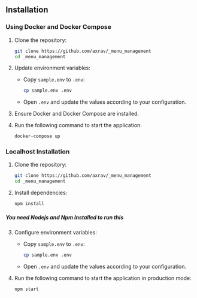 ## Installation

### Using Docker and Docker Compose

1. Clone the repository:

    ```bash
    git clone https://github.com/axrav/_menu_management
    cd _menu_management
    ```

2. Update environment variables:

    - Copy `sample.env` to `.env`:

        ```bash
        cp sample.env .env
        ```

    - Open `.env` and update the values according to your configuration.

3. Ensure Docker and Docker Compose are installed.

4. Run the following command to start the application:

    ```bash
    docker-compose up
    ```

### Localhost Installation 

1. Clone the repository:

    ```bash
    git clone https://github.com/axrav/_menu_management
    cd _menu_management
    ```

2. Install dependencies:


    ```bash
    npm install
    ```
##### You need Nodejs and Npm Installed to run this
3. Configure environment variables:

    - Copy `sample.env` to `.env`:

        ```bash
        cp sample.env .env
        ```

    - Open `.env` and update the values according to your configuration.

4. Run the following command to start the application in production mode:

    ```bash
    npm start
    ```
